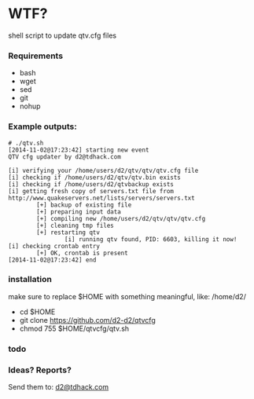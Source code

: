 # WTF?

shell script to update qtv.cfg files

### Requirements

* bash
* wget
* sed
* git
* nohup

### Example outputs:
```
# ./qtv.sh
[2014-11-02@17:23:42] starting new event
QTV cfg updater by d2@tdhack.com

[i] verifying your /home/users/d2/qtv/qtv/qtv.cfg file
[i] checking if /home/users/d2/qtv/qtv.bin exists
[i] checking if /home/users/d2/qtvbackup exists
[i] getting fresh copy of servers.txt file from http://www.quakeservers.net/lists/servers/servers.txt
        [+] backup of existing file
        [+] preparing input data
        [+] compiling new /home/users/d2/qtv/qtv/qtv.cfg
        [+] cleaning tmp files
        [+] restarting qtv
                [i] running qtv found, PID: 6603, killing it now!
[i] checking crontab entry
        [+] OK, crontab is present
[2014-11-02@17:23:42] end
```
### installation
make sure to replace $HOME with something meaningful, like: /home/d2/

* cd $HOME
* git clone https://github.com/d2-d2/qtvcfg
* chmod 755 $HOME/qtvcfg/qtv.sh

### todo

### Ideas? Reports?

Send them to: d2@tdhack.com
